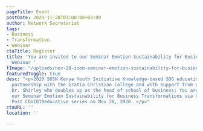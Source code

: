 ```yaml
---
pageTitle: Event
postDate: 2020-11-28T03:00:00+03:00
author: Network Secretariat
tags:
- Business
- Transformation
- Webinar
ctaTitle: Register
title: 'You are invited to our Seminar Emotion Sustainability for Business Transformations
  Webinar '
fImage: "/uploads/nov-28-zoom-seminar-emotion-sustainability-for-business-transformations-via-unsdgs-under-post-covid19-sdsn-r1-20201116-1.pdf"
featuredToggle: true
desc: "<p>2020 SDSN Kenya Youth Initiative Knowledge-based SDG education series: in
  partnership with the Gratia Christian College and with support from our Asia Ambassador
  Dr. Shirley who doubles up as the head of school of business; You are invited to
  our Seminar Emotion Sustainability for Business Transformations via UNSDGs under
  Post COVID19educative series on Nov 28, 2020. </p>"
ctaURL: ''
location: ''

---
```

